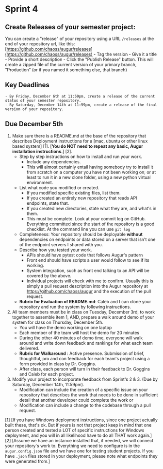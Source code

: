 # Sprint 4

## Create Releases of your semester project: 

You can create a "release" of your repository using a URL `/releases` at the end of your repository url, like this: [https://github.com/chaoss/augur/releases](https://github.com/chaoss/augur/releases)
    - Tag the version
    - Give it a title
    - Provide a short description
    - Click the "Publish Release" button. This will create a zipped file of the current version of your primary branch, "Production" (or if you named it something else, that branch)

## Key Deadlines 

    - By Friday, December 6th at 11:59pm, create a release of the current status of your semester repository. 
    - By Saturday, December 14th at 11:59pm, create a release of the final version of your repository. 

## Due December 5th 
1. Make sure there is a README.md at the base of the repository that describes Deployment instructions for a [mac, ubuntu or other linux based system] [1]. [**You do NOT need to repeat any basic, Augur installation instructions.**] [2]. 
	- Step by step instructions on how to install and run your work. 
        - Include any dependencies. 
        - This will almost certainly entail having somebody try to install it from scratch on a computer you have not been working on; or at least to run it in a new clone folder, using a new python virtual environment. 
    - List what code you modified or created. 
        - If you modified specific existing files, list them. 
        - If you created an entirely new repository that reads API endpoints, state that. 
        - If you created new directories, state what they are, and what's in them. 
        - This must be complete. Look at your commit log on GitHub. Everything committed since the start of the repository is a good checklist. At the command line you can use `git log`
    - Completeness: Your repository should be deployable **without** dependencies on endpoints or data stored on a server that isn't one of the endpoint servers I shared with you. 
    - Describe how you tested your work. 
        - APIs should have pytest code that follows Augur's pattern
        - Front end should have scripts a user would follow to see if its working. 
        - System integration, such as front end talking to an API will be covered by the above. 
        - Individual projects will check with me to confirm. Usually this is simply a pull request description into the Augur repository at https://github.com/chaoss/augur and the execution of the pull request. 
    - **Rubric for Evaluation of README.md**: Caleb and I can clone your repository and run the system by following instructions.
2. All team members must be in class on Tuesday, December 3rd, to work together to assemble item 1, AND, prepare a walk around demo of your system for class on Thursday, December 5th. 
    - You will have the demo working on one laptop
    - Each member of the team will host the demo for 20 minutes
    - During the other 40 minutes of demo time, everyone will walk around and write down feedback and rankings for what each team delivered. 
    - **Rubric for Walkaround** : Active presence. Submission of brief, thoughtful, pro and con feedback for each team's project using a form provided in class by Dr. Goggins.  
    - After class, each person will turn in their feedback to Dr. Goggins and Caleb for each project. 
3. Modify your project to incorporate feedback from Sprint's 2 & 3. (Due by Saturday, December 14th, 11:59pm). 
    - Modification can include the creation of a specific issue on your repository that describes the work that needs to be done in sufficient detail that another developer could complete the work or 
    - Modification can include a change to the codebase through a pull request.  



[1] [If you have Windows deployment instructions, since one project actually built these, that's ok. But if yours is not that project keep in mind that one person created and tested a LOT of specific instructions for Windows deployment, and you will in all likelihood have to do all THAT work again.]
[2] [Assume we have an instance installed that, if needed, we will connect your repository's work to. Everything we need to configure is in the `augur.config.json` file and we have one for testing student projects. If you have `.json` files stored in your deployment, please note what endpoints they were generated from.]